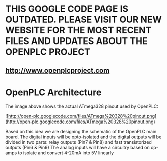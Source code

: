 # **THIS GOOGLE CODE PAGE IS OUTDATED. PLEASE VISIT OUR NEW WEBSITE FOR THE MOST RECENT FILES AND UPDATES ABOUT THE OPENPLC PROJECT** #

## **http://www.openplcproject.com** ##

# OpenPLC Architecture #

The image above shows the actual ATmega328 pinout used by OpenPLC:

![http://open-plc.googlecode.com/files/ATmega%20328%20pinout.png](http://open-plc.googlecode.com/files/ATmega%20328%20pinout.png)

Based on this idea we are designing the schematic of the OpenPLC main board. The digital inputs will be opto-isolated and the digital outputs will be divided in two parts: relay outputs (Pin7 & Pin8) and fast transistorized outputs (Pin6 & Pin9)
The analog inputs will have a circuitry based on op-amps to isolate and convert 4-20mA into 5V linearly